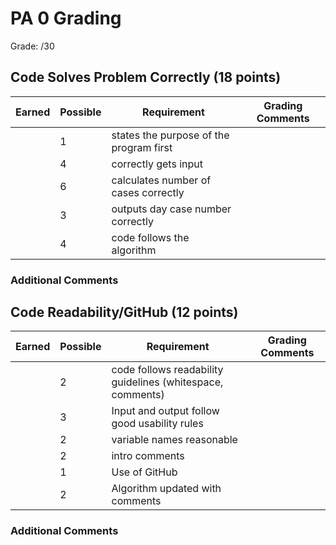 # PA 0 Grading

Grade: /30

## Code Solves Problem Correctly (18 points)

| Earned | Possible | Requirement                                   | Grading Comments |
|--------|----------|-----------------------------------------------|------------------|
|        | 1        | states the purpose of the program first       |                  |
|        | 4        | correctly gets input                          |                  |
|        | 6        | calculates number of cases correctly          |                  |
|        | 3        | outputs day case number correctly             |                  |
|        | 4        | code follows the algorithm                    |                  |

### Additional Comments


## Code Readability/GitHub (12 points)

| Earned | Possible | Requirement                                                | Grading Comments |
|--------|----------|------------------------------------------------------------|------------------|
|       | 2        | code follows readability guidelines (whitespace, comments)  |                  |
|       | 3        | Input and output follow good usability rules               |                  |
|       | 2        | variable names reasonable                                   |                  |
|       | 2        | intro comments                                              |                  |
|       | 1        | Use of GitHub                                               |                  |
|       | 2        | Algorithm updated with comments                             |                  |
                                                          
### Additional Comments
